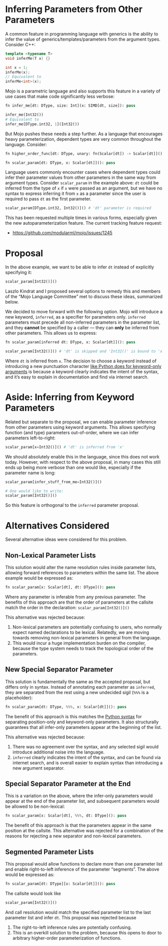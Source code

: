 # Inferring Parameters from Other Parameters

A common feature in programming language with generics is the ability to infer the value of generics/templates/parameters from the argument types. Consider C++:

```cpp
template <typename T>
void inferMe(T x) {}

int x = 1;
inferMe(x);
// Equivalent to
inferMe<int>(x);
```

Mojo is a parametric language and also supports this feature in a variety of use cases that make code significantly less verbose:

```python
fn infer_me[dt: DType, size: Int](x: SIMD[dt, size]): pass

infer_me(Int32())
# Equivalent to
infer_me[DType.int32, 1](Int32())
```

But Mojo pushes these needs a step further. As a language that encourages heavy parameterization, dependent types are very common throughout the language. Consider:

```python
fn higher_order_func[dt: DType, unary: fn(Scalar[dt]) -> Scalar[dt]](): pass

fn scalar_param[dt: DType, x: Scalar[dt]](): pass
```

Language users commonly encounter cases where dependent types could infer their parameter values from other parameters in the same way from argument types. Consider `scalar_param` in the example above: `dt` could be inferred from the type of `x` if `x` were passed as an argument, but we have no syntax to express inferring it from `x` as a parameter since the user is required to pass `dt` as the first parameter.

```python
scalar_param[DType.int32, Int32()]() # 'dt' parameter is required
```

This has been requested multiple times in various forms, especially given the new autoparameterization feature. The current tracking feature request:

- https://github.com/modularml/mojo/issues/1245

# Proposal

In the above example, we want to be able to infer `dt` instead of explicitly specifying it:

```python
scalar_param[Int32()]()
```

Laszlo Kindrat and I proposed several options to remedy this and members of the “Mojo Language Committee”  met to discuss these ideas, summarized below.

We decided to move forward with the following option. Mojo will introduce a new keyword, `inferred`, as a specifier for parameters only. `inferred` parameters must precede all non-inferred parameters in the parameter list, and they **cannot** be specified by a caller — they can **only** be inferred from other parameters. This allows us to express:

```python
fn scalar_param[inferred dt: DType, x: Scalar[dt]](): pass

scalar_param[Int32()]() # 'dt' is skipped and 'Int32()' is bound to 'x'
```

Where `dt` is inferred from `x`. The decision to choose a keyword instead of introducing a new punctuation character [like Python does for keyword-only arguments](https://docs.python.org/3/tutorial/controlflow.html#special-parameters) is because a keyword clearly indicates the intent of the syntax, and it’s easy to explain in documentation and find via internet search.

# Aside: Inferring from Keyword Parameters

Related but separate to the proposal, we can enable parameter inference from other parameters using keyword arguments. This allows specifying function (and type) parameters out-of-order, where we can infer parameters left-to-right:

```python
scalar_param[x=Int32()]() # 'dt' is inferred from 'x'
```

We should absolutely enable this in the language, since this does not work today. However, with respect to the above proposal, in many cases this still ends up being more verbose than one would like, especially if the parameter name is long:

```python
scalar_param[infer_stuff_from_me=Int32()]()

# One would like to write:
scalar_param[Int32()]()
```

So this feature is orthogonal to the `inferred` parameter proposal.

# Alternatives Considered

Several alternative ideas were considered for this problem.

## Non-Lexical Parameter Lists

This solution would alter the name resolution rules inside parameter lists, allowing forward references to parameters within the same list. The above example would be expressed as:

```python
fn scalar_param[x: Scalar[dt], dt: DType](): pass
```

Where any parameter is inferable from any previous parameter. The benefits of this approach are that the order of parameters at the callsite match the order in the declaration: `scalar_param[Int32()]()`

This alternative was rejected because:

1. Non-lexical parameters are potentially confusing to users, who normally expect named declarations to be lexical. Relatedly, we are moving towards removing non-lexical parameters in general from the language.
2. This would incur a huge implementation burden on the compiler, because the type system needs to track the topological order of the parameters.

## New Special Separator Parameter

This solution is fundamentally the same as the accepted proposal, but differs only in syntax. Instead of annotating each parameter as `inferred`, they are separated from the rest using a new undecided sigil (`%%%` is a placeholder):

```python
fn scalar_param[dt: DType, %%%, x: Scalar[dt]](): pass
```

The benefit of this approach is this matches the [Python syntax](https://docs.python.org/3/tutorial/controlflow.html#special-parameters) for separating position-only and keyword-only parameters. It also structurally guarantees that all infer-only parameters appear at the beginning of the list.

This alternative was rejected because:

1. There was no agreement over the syntax, and any selected sigil would introduce additional noise into the language.
2. `inferred` clearly indicates the intent of the syntax, and can be found via internet search, and is overall easier to explain syntax than introducing a new argument separator.

## Special Separator Parameter at the End

This is a variation on the above, where the infer-only parameters would appear at the end of the parameter list, and subsequent parameters would be allowed to be non-lexical:

```python
fn scalar_param[x: Scalar[dt], %%%, dt: DType](): pass
```

The benefit of this approach is that the parameters appear in the same position at the callsite. This alternative was rejected for a combination of the reasons for rejecting a new separator and non-lexical parameters.

## Segmented Parameter Lists

This proposal would allow functions to declare more than one parameter list and enable right-to-left inference of the parameter “segments”. The above would be expressed as:

```python
fn scalar_param[dt: DType][x: Scalar[dt]](): pass
```

The callsite would look like

```python
scalar_param[Int32()]()
```

And call resolution would match the specified parameter list to the last parameter list and infer `dt`. This proposal was rejected because

1. The right-to-left inference rules are potentially confusing.
2. This is an overkill solution to the problem, because this opens to door to arbitrary higher-order parameterization of functions.
